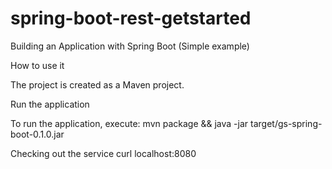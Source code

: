 # spring-boot-rest-getstarted
Building an Application with Spring Boot (Simple example)

How to use it

The project is created as a Maven project. 

Run the application

To run the application, execute:
  mvn package && java -jar target/gs-spring-boot-0.1.0.jar

Checking out the service
  curl localhost:8080
